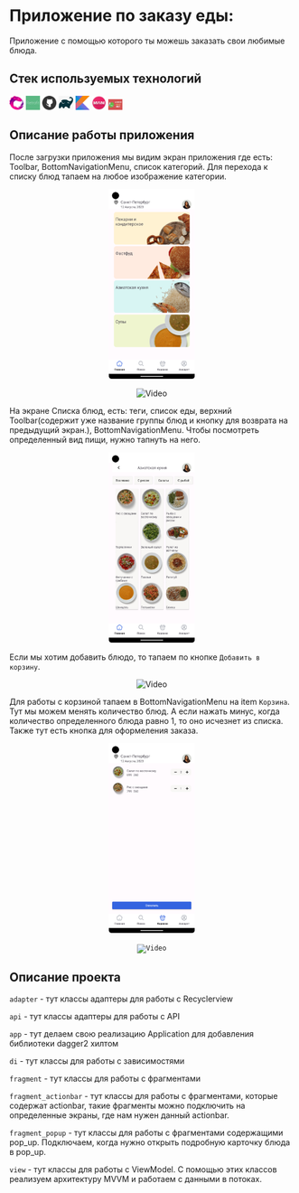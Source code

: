 # Приложение по заказу еды:
Приложение с помощью которого ты можешь заказать свои любимые блюда.

## Стек используемых технологий

<p  align="left">
<code><img width="5%" title="Rxjava" src="readme_images/icons/rxjava.png"></code>
<code><img width="5%" title="Retrofit" src="readme_images/icons/retrofit.png"></code>
<code><img width="5%" title="Git" src="readme_images/icons/github.png"></code>
<code><img width="5%" title="Gradle" src="readme_images/icons/gradle.png"></code>
<code><img width="5%" title="Kotlin" src="readme_images/icons/kotlin.png"></code>
<code><img width="5%" title="MVVM" src="readme_images/icons/mvvm.png"></code>
<code><img width="5%" title="Hilt" src="readme_images/icons/hilt.png"></code>
</p>

##  Описание работы приложения

После загрузки приложения мы видим экран приложения где есть: 
Toolbar, BottomNavigationMenu, список категорий.
Для перехода к списку блюд тапаем на любое изображение категории.

<p  align="center">
<code><img width="30%" title="main" src="readme_images/images/category_main.png"></code>
</p>

<p align="center">
  <img title="Video" src="readme_images/images/device-open_category.gif">
</p>

На экране Списка блюд, есть: теги, список еды, верхний Toolbar(содержит уже название группы блюд и 
кнопку для возврата на предыдущий экран.), BottomNavigationMenu. Чтобы  посмотреть 
определенный вид пищи, нужно тапнуть на него.

<p  align="center">
<code><img width="30%" title="dishes" src="readme_images/images/dishes_list.png"></code>
</p>

Если мы хотим добавить блюдо, то тапаем по кнопке ```Добавить в корзину```.

<p align="center">
  <img title="Video" src="readme_images/images/device-open-dish.gif">
</p>

Для работы с корзиной тапаем в BottomNavigationMenu на item ```Корзина```. Тут мы можем менять 
количество блюд. А если нажать минус, когда количество определенного блюда равно 1, то оно исчезнет
из списка. Также тут есть кнопка для оформеления заказа.

<p  align="center">
<code><img width="30%" title="dishes" src="readme_images/images/busket_dish.png"></code>
</p>

<p align="center">
  <code> <img width="30%" title="Video" src="readme_images/images/device-delete_dish.gif"> </code>
</p>

## Описание проекта

`adapter` - тут классы адаптеры для работы с Recyclerview

`api` - тут классы адаптеры для работы с API

`app` - тут делаем свою реализацию Application для добавления библиотеки dagger2 хилтом

`di` - тут класcы для работы с зависимостями

`fragment` - тут класcы для работы c фрагментами

`fragment_actionbar` - тут класcы для работы c фрагментами, которые содержат actionbar, 
такие фрагменты можно подключить на определенные экраны, где нам нужен данный actionbar.

`fragment_popup` - тут класcы для работы c фрагментами содержащими pop_up. Подключаем, когда нужно
открыть подробную карточку блюда в pop_up.

`view` - тут класcы для работы c ViewModel. С помощью этих классов реализуем архитектуру MVVM и 
работаем с данными в потоках.